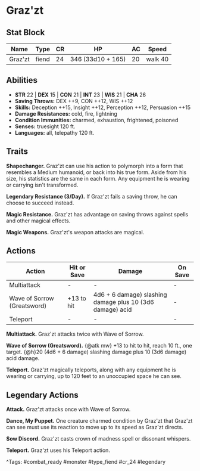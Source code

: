 # Graz'zt

## Stat Block

| Name | Type | CR | HP | AC | Speed |
|------|------|----|----|----|-------|
| Graz'zt | fiend | 24 | 346 (33d10 + 165) | 20 | walk 40 |

## Abilities

- **STR** 22 | **DEX** 15 | **CON** 21 | **INT** 23 | **WIS** 21 | **CHA** 26
- **Saving Throws:** DEX ++9, CON ++12, WIS ++12  
- **Skills:** Deception ++15, Insight ++12, Perception ++12, Persuasion ++15  
- **Damage Resistances:** cold, fire, lightning  
- **Condition Immunities:** charmed, exhaustion, frightened, poisoned  
- **Senses:** truesight 120 ft.  
- **Languages:** all, telepathy 120 ft.

## Traits

**Shapechanger.** Graz'zt can use his action to polymorph into a form that resembles a Medium humanoid, or back into his true form. Aside from his size, his statistics are the same in each form. Any equipment he is wearing or carrying isn't transformed.

**Legendary Resistance (3/Day).** If Graz'zt fails a saving throw, he can choose to succeed instead.

**Magic Resistance.** Graz'zt has advantage on saving throws against spells and other magical effects.

**Magic Weapons.** Graz'zt's weapon attacks are magical.


## Actions

| Action | Hit or Save | Damage | On Save |
|--------|--------------|--------|----------|
| Multiattack | - | - | - |
| Wave of Sorrow (Greatsword) | +13 to hit | 4d6 + 6 damage) slashing damage plus 10 (3d6 damage) acid | - |
| Teleport | - | - | - |

**Multiattack.** Graz'zt attacks twice with Wave of Sorrow.

**Wave of Sorrow (Greatsword).** {@atk mw} +13 to hit to hit, reach 10 ft., one target. {@h}20 (4d6 + 6 damage) slashing damage plus 10 (3d6 damage) acid damage.

**Teleport.** Graz'zt magically teleports, along with any equipment he is wearing or carrying, up to 120 feet to an unoccupied space he can see.

## Legendary Actions

**Attack.** Graz'zt attacks once with Wave of Sorrow.

**Dance, My Puppet.** One creature charmed condition by Graz'zt that Graz'zt can see must use its reaction to move up to its speed as Graz'zt directs.

**Sow Discord.** Graz'zt casts crown of madness spell or dissonant whispers.

**Teleport.** Graz'zt uses his Teleport action.



^Tags: #combat_ready #monster #type_fiend #cr_24 #legendary
